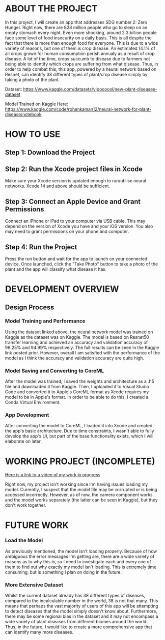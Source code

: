 # ABOUT THE PROJECT

In this project, I will create an app that addresses SDG number 2: Zero Hunger. Right now, there are 828 million people who go to sleep on an empty stomach every night. Even more shocking, around 2.3 billion people face some level of food insecurity on a daily basis. This is all despite the fact that there is more than enough food for everyone. This is due to a wide variety of reasons, but one of them is crop disease. An estimated 14.1% of all crops grown for human consumption perish annualy as a result of crop disease. A lot of the time, crops succumb to disease due to farmers not being able to identify which crops are suffering from what disease. Thus, in order to help combat this, this app, powered by a neural network based on Resnet, can identify 38 different types of plant/crop disease simply by taking a photo of the plant.


Dataset: https://www.kaggle.com/datasets/vipoooool/new-plant-diseases-dataset

Model Trained on Kaggle Here: https://www.kaggle.com/code/rohankaman12/neural-network-for-plant-disease/notebook

# HOW TO USE

## Step 1: Download the Project


## Step 2: Run the Xcode project files in Xcode

Make sure your Xcode version is updated enough to run/utilise neural networks. Xcode 14 and above should be sufficient.


## Step 3: Connect an Apple Device and Grant Permissions

Connect an iPhone or iPad to your computer via USB cable. This may depend on the version of Xcode you have and your iOS version. You also may need to grant permissions on your phone and computer.


## Step 4: Run the Project

Press the run button and wait for the app to launch on your connected device. Once launched, click the "Take Photo" button to take a photo of the plant and the app will classify what disease it has.


# DEVELOPMENT OVERVIEW

## Design Process

### Model Training and Performance

Using the dataset linked above, the neural network model was trained on Kaggle as the dataset was on Kaggle. The model is based on Resnet50 transfer learning and achieved an accuracy and validation accuracy of 96.25% and 94.99% respectively. The full results can be seen in the Kaggle link posted prior. However, overall I am satisfied with the performance of the model as I think the accuracy and validation accuracy are quite high. 

### Model Saving and Converting to CoreML

After the model was trained, I saved the weights and architecture as a .h5 file and downloaded it from Kaggle. Then, I uploaded it to Visual Studio Code and converted it to Apple's CoreML format as Xcode requires my model to be in Apple's format. In order to be able to do this, I created a Conda Virtual Environment.

### App Development

After converting the model to CoreML, I loaded it into Xcode and created the app's basic architecture. Due to time constraints, I wasn't able to fully develop the app's UI, but part of the base functionality exists, which I will elaborate on later.

# WORKING PROJECT (INCOMPLETE)

[Here is a link to a video of my work in progress](https://youtube.com/shorts/wAyegYnMT98)


Right now, my project isn't working since I'm having issues loading my model. Currently, I suspect that the model file may be corrupted or is being accessed incorrectly. However, as of now, the camera component works and the model works separately (the latter can be seen in Kaggle), but they don't work together.


# FUTURE WORK

### Load the Model

As previously mentioned, the model isn't loading properly. Because of how ambiguous the error messages I'm getting are, there are a wide variety of reasons as to why this is, so I need to investigate each and every one of them to find out why exactly my model isn't loading. This is extremely time consuming, but is something I plan on doing in the future.

### More Extensive Dataset

Whilst the current dataset already has 38 different types of diseases, compared to the incalculable number in the world, 38 is not that many. This means that perhaps the vast majority of users of this app will be attempting to detect diseases that the model simply doesn't know about. Furthermore, there may be some regional bias in the dataset and it may not encompass a wide variety of plant diseases from different biomes around the world. Thus, in the future, I would like to create a more comprehensive app that can identify many more diseases.
